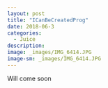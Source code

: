 ```yaml
---
layout: post
title: "ICanBeCreatedProg"
date: 2018-06-3
categories:
  - Juice
description:
image: _images/IMG_6414.JPG 
image-sm: _images/IMG_6414.JPG 
---
```

Will come soon
